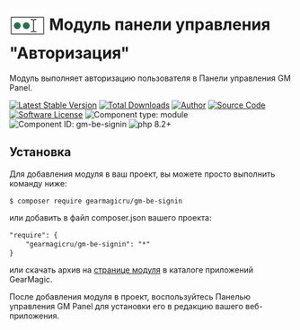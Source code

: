 # <img src="https://raw.githubusercontent.com/gearmagicru/gm-be-signin/refs/heads/master/assets/images/icon.svg" width="64px" height="64px" align="absmiddle"> Модуль панели управления "Авторизация"

Модуль выполняет авторизацию пользователя в Панели управления GM Panel.

[![Latest Stable Version](https://img.shields.io/packagist/v/gearmagicru/gm-be-signin.svg)](https://packagist.org/packages/gearmagicru/gm-be-signin)
[![Total Downloads](https://img.shields.io/packagist/dt/gearmagicru/gm-be-signin.svg)](https://packagist.org/packages/gearmagicru/gm-be-signin)
[![Author](https://img.shields.io/badge/author-anton.tivonenko@gmail.com-blue.svg)](mailto:anton.tivonenko@gmail)
[![Source Code](https://img.shields.io/badge/source-gearmagicru/gm--be--signin-blue.svg)](https://github.com/gearmagicru/gm-be-signin)
[![Software License](https://img.shields.io/badge/license-MIT-brightgreen.svg)](https://github.com/gearmagicru/gm-be-signin/blob/master/LICENSE)
![Component type: module](https://img.shields.io/badge/component%20type-module-green.svg)
![Component ID: gm-be-signin](https://img.shields.io/badge/component%20id-gm.be.signin-green.svg)
![php 8.2+](https://img.shields.io/badge/php-min%208.2-red.svg)

## Установка

Для добавления модуля в ваш проект, вы можете просто выполнить команду ниже:

```
$ composer require gearmagicru/gm-be-signin
```

или добавить в файл composer.json вашего проекта:
```
"require": {
    "gearmagicru/gm-be-signin": "*"
}
```
или скачать архив на [странице модуля](https://apps.gearmagic.ru/component/gm-be-signin) в каталоге приложений GearMagic.

После добавления модуля в проект, воспользуйтесь Панелью управления GM Panel для установки его в редакцию вашего веб-приложения.
